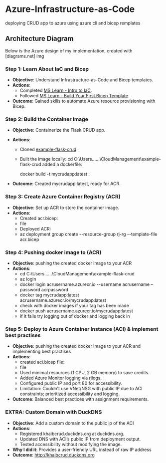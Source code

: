 # Azure-Infrastructure-as-Code
deploying CRUD app to azure using azure cli and bicep remplates

## Architecture Diagram
Below is the Azure design of my implementation, created with [diagrams.net]
img

### Step 1: Learn About IaC and Bicep
- **Objective**: Understand Infrastructure-as-Code and Bicep templates.
- **Actions**:
  - Completed [MS Learn - Intro to IaC](https://learn.microsoft.com/en-us/training/modules/intro-to-infrastructure-as-code/).
  - Followed [MS Learn - Build Your First Bicep Template](https://learn.microsoft.com/en-us/training/modules/build-first-bicep-template/).
- **Outcome**: Gained skills to automate Azure resource provisioning with Bicep.


### Step 2: Build the Container Image
- **Objective**: Containerize the Flask CRUD app.
- **Actions**:
  - Cloned [example-flask-crud](https://github.com/gurkanakdeniz/example-flask-crud).
  - Built the image locally:
    cd C:\Users\...\...\CloudManagement\example-flask-crud
    added a dockerfile:
    
    docker build -t mycrudapp:latest .

- **Outcome**: Created mycrudapp:latest, ready for ACR.

### Step 3: Create Azure Container Registry (ACR)
- **Objective**: Set up ACR to store the container image.
 - **Actions**:
   -   Created acr.bicep:
   -   file
   -   Deployed ACR:
   -   az deployment group create --resource-group rj-rg --template-file acr.bicep


### Step 4: Pushing docker image to (ACR)
- **Objective**: pushing the created docker image to your ACR
 - **Actions**:
   - cd C:\Users\...\...\CloudManagement\example-flask-crud
   - az login
   - docker login acrusername.azurecr.io --username acrusername –password acrpassword
   - docker tag mycrudapp:latest acrusername.azurecr.io/mycrudapp:latest
   - check with docker images if your tag has been made
   - docker push acrusername.azurecr.io/mycrudapp:latest
   - if it fails try logging out of docker and logging back in


### Step 5: Deploy to Azure Container Instance (ACI) & implement best practises
- **Objective**: pushing the created docker image to your ACR and implementing best practises
 - **Actions**:
   - created aci.bicep file:
   - file
   - Used minimal resources (1 CPU, 2 GB memory) to save credits.
   - Added Azure Monitor logging via rjlogs.
   - Configured public IP and port 80 for accessibility.
   - Limitation: Couldn’t use VNet/NSG with public IP due to ACI constraints; prioritized accessibility and logging.
 - **Outcome**: Balanced best practices with assignment requirements.


### EXTRA: Custom Domain with DuckDNS
- **Objective**: Add a custom domain to the public ip of the ACI
 - **Actions**:
   - Registered khaibcrud.duckdns.org at duckdns.org.
   - Updated DNS with ACI’s public IP from deployment output.
   - Tested accessibility without modifying the image.
- **Why I did it**: Provides a user-friendly URL instead of raw IP address
- **Outcome**: http://khaibcrud.duckdns.org

